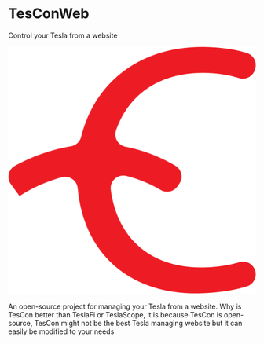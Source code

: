 # TesConWeb
Control your Tesla from a website

![TesCon Logo](TesConLogo.svg)

An open-source project for managing your Tesla from a website. Why is TesCon better than TeslaFi or TeslaScope, it is because TesCon is open-source, TesCon might not be the best Tesla managing website but it can easily be modified to your needs
